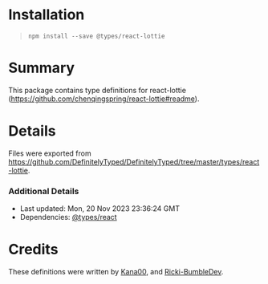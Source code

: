 # Installation
> `npm install --save @types/react-lottie`

# Summary
This package contains type definitions for react-lottie (https://github.com/chenqingspring/react-lottie#readme).

# Details
Files were exported from https://github.com/DefinitelyTyped/DefinitelyTyped/tree/master/types/react-lottie.

### Additional Details
 * Last updated: Mon, 20 Nov 2023 23:36:24 GMT
 * Dependencies: [@types/react](https://npmjs.com/package/@types/react)

# Credits
These definitions were written by [Kana00](https://github.com/Kana00), and [Ricki-BumbleDev](https://github.com/Ricki-BumbleDev).
